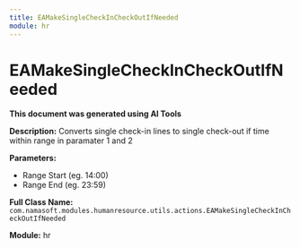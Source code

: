 ```yaml
---
title: EAMakeSingleCheckInCheckOutIfNeeded
module: hr
---
```



<div class='entity-flows'>

# EAMakeSingleCheckInCheckOutIfNeeded

**This document was generated using AI Tools**

**Description:** Converts single check-in lines to single check-out if time within range in paramater 1 and 2

**Parameters:**
- Range Start (eg. 14:00)
- Range End (eg. 23:59)

**Full Class Name:** `com.namasoft.modules.humanresource.utils.actions.EAMakeSingleCheckInCheckOutIfNeeded`

**Module:** hr


</div>

